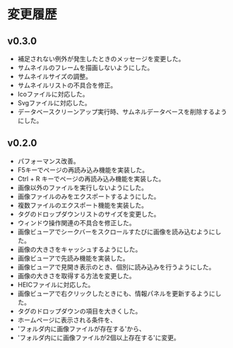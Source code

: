 # 変更履歴

## v0.3.0
* 補足されない例外が発生したときのメッセージを変更した。
* サムネイルのフレームを描画しないようにした。
* サムネイルサイズの調整。
* サムネイルリストの不具合を修正。
* Icoファイルに対応した。
* Svgファイルに対応した。
* データベースクリーンアップ実行時、サムネルデータベースを削除するようにした。

## v0.2.0
* パフォーマンス改善。
* F5キーでページの再読み込み機能を実装した。
* Ctrl + R キーでページの再読み込み機能を実装した。
* 画像以外のファイルを実行しないようにした。
* 画像ファイルのみをエクスポートするようにした。
* 複数ファイルのエクスポート機能を実装した。
* タグのドロップダウンリストのサイズを変更した。
* ウィンドウ操作関連の不具合を修正した。
* 画像ビューアでシークバーをスクロールすたびに画像を読み込むようにした。
* 画像の大きさをキャッシュするようにした。
* 画像ビューアで先読み機能を実装した。
* 画像ビューアで見開き表示のとき、個別に読み込みを行うようにした。
* 画像の大きさを取得する方法を変更した。
* HEICファイルに対応した。
* 画像ビューアで右クリックしたときにも、情報パネルを更新するようにした。
* タグのドロップダウンの項目を大きくした。
* ホームページに表示される条件を、
* 'フォルダ内に画像ファイルが存在する'から、
* 'フォルダ内にに画像ファイルが2個以上存在する'に変更。
